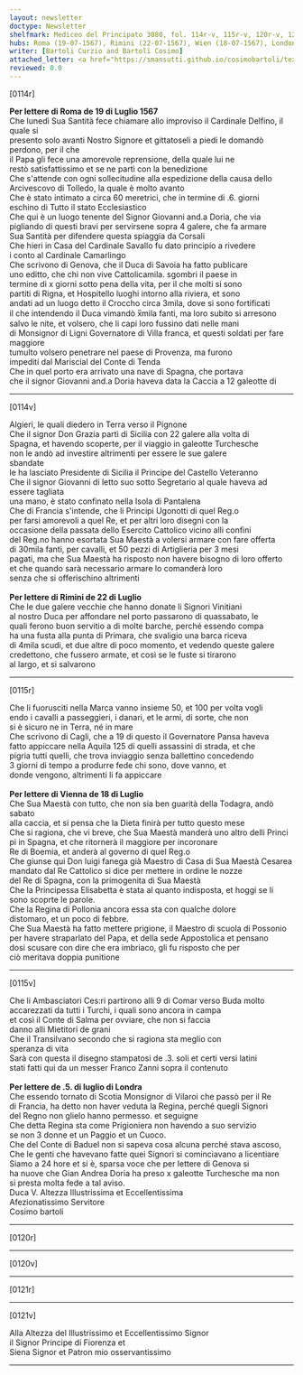 ```yaml
---
layout: newsletter
doctype: Newsletter
shelfmark: Mediceo del Principato 3080, fol. 114r-v, 115r-v, 120r-v, 121r-v
hubs: Roma (19-07-1567), Rimini (22-07-1567), Wien (18-07-1567), London (05-07-1567)
writer: [Bartoli Curzio and Bartoli Cosimo]
attached_letter: <a href="https://smansutti.github.io/cosimobartoli/texts/2978_096,2978_098/">2978_096,2978_098</a>
reviewed: 0.0
---
```


[0114r]  
  
  
<strong>Per lettere di Roma de 19 di Luglio 1567</strong>  
Che lunedì Sua Santità fece chiamare allo improviso il Cardinale Delfino, il quale si  
presento solo avanti Nostro Signore et gittatoseli a piedi le domandò perdono, per il che  
il Papa gli fece una amorevole reprensione, della quale lui ne  
restò satisfattissimo et se ne partì con la benedizione  
Che s'attende con ogni sollecitudine alla espedizione della causa dello  
Arcivescovo di Tolledo, la quale è molto avanto  
Che è stato intimato a circa 60 meretrici, che in termine di .6. giorni  
eschino di Tutto il stato Ecclesiastico  
Che qui è un luogo tenente del Signor Giovanni and.a Doria, che via  
pigliando di questi bravi per servirsene sopra 4 galere, che fa armare  
Sua Santità per difendere questa spiaggia da Corsali  
Che hieri in Casa del Cardinale Savallo fu dato principio a rivedere  
i conto al Cardinale Camarlingo  
Che scrivono di Genova, che il Duca di Savoia ha fatto publicare  
uno editto, che chi non vive Cattolicamila. sgombri il paese in  
termine di x giorni sotto pena della vita, per il che molti si sono  
partiti di Rigna, et Hospitello luoghi intorno alla riviera, et sono  
andati ad un luogo detto il Croccho circa 3mila, dove si sono fortificati  
il che intendendo il Duca vimandò x̅mila fanti, ma loro subito si arresono  
salvo le nite, et volsero, che li capi loro fussino dati nelle mani  
di Monsignor di Ligni Governatore di Villa franca, et questi soldati per fare maggiore  
tumulto volsero penetrare nel paese di Provenza, ma furono  
impediti dal Mariscial del Conte di Tenda  
Che in quel porto era arrivato una nave di Spagna, che portava  
che il signor Giovanni and.a Doria haveva data la Caccia a 12 galeotte di  
  
---  

[0114v]  
  
  
Algieri, le quali diedero in Terra verso il Pignone  
Che il signor Don Grazia partì di Sicilia con 22 galere alla volta di  
Spagna, et havendo scoperte, per il viaggio in galeotte Turchesche  
non le andò ad investire altrimenti per essere le sue galere  
sbandate  
le ha lasciato Presidente di Sicilia il Principe del Castello Veteranno  
Che il signor Giovanni di letto suo sotto Segretario al quale haveva ad essere tagliata  
una mano, è stato confinato nella Isola di Pantalena  
Che di Francia s'intende, che li Principi Ugonotti di quel Reg.o  
per farsi amorevoli a quel Re, et per altri loro disegni con la  
occasione della passata dello Esercito Cattolico vicino alli confini  
del Reg.no hanno esortata Sua Maestà a volersi armare con fare offerta  
di 30mila fanti, per cavalli, et 50 pezzi di Artiglieria per 3 mesi  
pagati, ma che Sua Maestà ha risposto non havere bisogno di loro offerto  
et che quando sarà necessario armare lo comanderà loro  
senza che si offerischino altrimenti  
<br/><strong>Per lettere di Rimini de 22 di Luglio</strong>  
Che le due galere vecchie che hanno donate li Signori Vinitiani  
al nostro Duca per affondare nel porto passarono di quassabato, le  
quali ferono buon servitio a di molte barche, perché essendo compa  
ha una fusta alla punta di Primara, che svaligio una barca riceva  
di 4mila scudi, et due altre di poco momento, et vedendo queste galere  
credettono, che fussero armate, et così se le fuste si tirarono  
al largo, et si salvarono  
  
---  

[0115r]  
  
  
Che li fuorusciti nella Marca vanno insieme 50, et 100 per volta vogli  
endo i cavalli a passeggieri, i danari, et le armi, di sorte, che non  
si è sicuro ne in Terra, né in mare  
Che scrivono di Cagli, che a 19 di questo il Governatore Pansa haveva  
fatto appiccare nella Aquila 125 di quelli assassini di strada, et che  
pigria tutti quelli, che trova inviaggio senza ballettino concedendo  
3 giorni di tempo a produrre fede chi sono, dove vanno, et  
donde vengono, altrimenti li fa appiccare  
<br/><strong>Per lettere di Vienna de 18 di Luglio</strong>  
Che Sua Maestà con tutto, che non sia ben guarità della Todagra, andò sabato  
alla caccia, et si pensa che la Dieta finirà per tutto questo mese  
Che si ragiona, che vi breve, che Sua Maestà manderà uno altro delli Princi  
pi in Spagna, et che ritornerà il maggiore per incoronare  
Re di Boemia, et anderà al governo di quel Reg.o  
Che giunse qui Don luigi fanega già Maestro di Casa di Sua Maestà Cesarea  
mandato dal Re Cattolico si dice per mettere in ordine le nozze  
del Re di Spagna, con la primogenita di Sua Maestà  
Che la Principessa Elisabetta è stata al quanto indisposta, et hoggi se li  
sono scoprte le parole.  
Che la Regina di Pollonia ancora essa sta con qualche dolore  
distomaro, et un poco di febbre.  
Che Sua Maestà ha fatto mettere prigione, il Maestro di scuola di Possonio  
per havere straparlato del Papa, et della sede Appostolica et pensano  
dosi scusare con dire che era imbriaco, gli fu risposto che per  
ciò meritava doppia punitione  
  
---  

[0115v]  
  
  
Che li Ambasciatori Ces:ri partirono alli 9 di Comar verso Buda molto  
accarezzati da tutti i Turchi, i quali sono ancora in campa  
et così il Conte di Salma per ovviare, che non si faccia  
danno alli Mietitori de grani  
Che il Transilvano secondo che si ragiona sta meglio con  
speranza di vita  
Sarà con questa il disegno stampatosi de .3. soli et certi versi latini  
stati fatti qui da un messer Franco Zanni sopra il contenuto  
<br/><strong>Per lettere de .5. di luglio di Londra</strong>  
Che essendo tornato di Scotia Monsignor di Vilaroi che passò per il Re  
di Francia, ha detto non haver veduta la Regina, perché quegli Signori  
del Regno non glielo hanno permesso. et seguigne  
Che detta Regina sta come Prigioniera non havendo a suo servizio  
se non 3 donne et un Paggio et un Cuoco.  
Che del Conte di Baduel non si sapeva cosa alcuna perché stava ascoso,  
Che le genti che havevano fatte quei Signori si cominciavano a licentiare  
Siamo a 24 hore et si è, sparsa voce che per lettere di Genova si  
ha nuove che Gian Andrea Doria ha preso x galeotte Turchesche ma non  
si presta molta fede a tal aviso.  
Duca V. Altezza Illustrissima et Eccellentissima  
Afezionatissimo Servitore  
Cosimo bartoli  
  
---  

[0120r]  
  
  
  
---  

[0120v]  
  
  
  
---  

[0121r]  
  
  
  
---  

[0121v]  
  
  
Alla Altezza del Illustrissimo et Eccellentissimo Signor  
il Signor Principe di Fiorenza et  
Siena Signor et Patron mio osservantissimo  
  
---  

